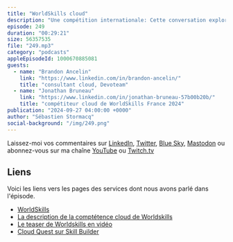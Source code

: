 ```yaml
---
title: "WorldSkills cloud"
description: "Une compétition internationale: Cette conversation explore le concours WorldSkills, en se concentrant particulièrement sur le secteur du cloud. Seb, l'animateur, présente Jonathan Bruneau et Brandon Ancelin, qui partagent leurs expériences et leurs connaissances sur le concours. Ils discutent de l'histoire de WorldSkills, du rôle d'AWS, de la structure du concours et des compétences nécessaires pour réussir. Jonathan partage son parcours personnel, sa préparation et les défis techniques qu'il a rencontrés lors du concours. La conversation met en évidence les opportunités que WorldSkills offre aux jeunes professionnels de l'industrie du cloud et se conclut par un encouragement pour les futurs participants."
episode: 249
duration: "00:29:21"
size: 56357535
file: "249.mp3"
category: "podcasts"
appleEpisodeId: 1000670885081
guests:
  - name: "Brandon Ancelin"
    link: "https://www.linkedin.com/in/brandon-ancelin/"
    title: "consultant cloud, Devoteam"
  - name: "Jonathan Bruneau"
    link: "https://www.linkedin.com/in/jonathan-bruneau-57b00b20b/"
    title: "compétiteur cloud de WorldSkills France 2024"
publication: "2024-09-27 04:00:00 +0000"
author: "Sébastien Stormacq"
social-background: "/img/249.png"
---
```


Laissez-moi vos commentaires sur [LinkedIn](https://www.linkedin.com/in/sebastienstormacq/), [Twitter](https://twitter.com/sebsto), [Blue Sky](https://bsky.app/profile/sebsto.bsky.social), [Mastodon](https://awscommunity.social/@sebsto) ou abonnez-vous sur ma chaîne [YouTube](https://www.youtube.com/sebsto) ou [Twitch.tv](https://www.twitch.tv/sebAWS)

## Liens

Voici les liens vers les pages des services dont nous avons parlé dans l'épisode.

- [WorldSkills](https://worldskills.org/)
- [La description de la comptétence cloud de Worldskills](https://worldskills.org/skills/id/545/)
- [Le teaser de Worldskills en vidéo](https://www.youtube.com/watch?v=h8tc_ck4T3k)
- [Cloud Quest sur Skill Builder](https://aws.amazon.com/training/digital/aws-cloud-quest/)